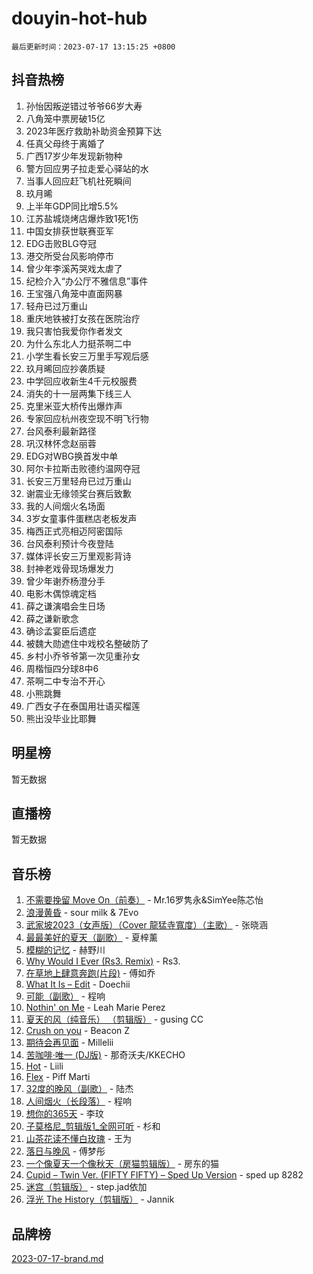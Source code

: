 # douyin-hot-hub

`最后更新时间：2023-07-17 13:15:25 +0800`

## 抖音热榜

1. 孙怡因叛逆错过爷爷66岁大寿
1. 八角笼中票房破15亿
1. 2023年医疗救助补助资金预算下达
1. 任真父母终于离婚了
1. 广西17岁少年发现新物种
1. 警方回应男子拉走爱心驿站的水
1. 当事人回应赶飞机社死瞬间
1. 玖月晞
1. 上半年GDP同比增5.5%
1. 江苏盐城烧烤店爆炸致1死1伤
1. 中国女排获世联赛亚军
1. EDG击败BLG夺冠
1. 港交所受台风影响停市
1. 曾少年李溪芮哭戏太虐了
1. 纪检介入“办公厅不雅信息”事件
1. 王宝强八角笼中直面网暴
1. 轻舟已过万重山
1. 重庆地铁被打女孩在医院治疗
1. 我只害怕我爱你作者发文
1. 为什么东北人力挺茶啊二中
1. 小学生看长安三万里手写观后感
1. 玖月晞回应抄袭质疑
1. 中学回应收新生4千元校服费
1. 消失的十一层两集下线三人
1. 克里米亚大桥传出爆炸声
1. 专家回应杭州夜空现不明飞行物
1. 台风泰利最新路径
1. 巩汉林怀念赵丽蓉
1. EDG对WBG换首发中单
1. 阿尔卡拉斯击败德约温网夺冠
1. 长安三万里轻舟已过万重山
1. 谢震业无缘领奖台赛后致歉
1. 我的人间烟火名场面
1. 3岁女童事件蛋糕店老板发声
1. 梅西正式亮相迈阿密国际
1. 台风泰利预计今夜登陆
1. 媒体评长安三万里观影背诗
1. 封神老戏骨现场爆发力
1. 曾少年谢乔杨澄分手
1. 电影木偶惊魂定档
1. 薛之谦演唱会生日场
1. 薛之谦新歌念
1. 确诊孟宴臣后遗症
1. 被魏大勋遮住中戏校名整破防了
1. 乡村小乔爷爷第一次见重孙女
1. 周楷恒四分球8中6
1. 茶啊二中专治不开心
1. 小熊跳舞
1. 广西女子在泰国用壮语买榴莲
1. 熊出没毕业比耶舞

## 明星榜

暂无数据

## 直播榜

暂无数据

## 音乐榜

1. [不需要挽留 Move On（前奏）](https://sf3-cdn-tos.douyinstatic.com/obj/tos-cn-ve-2774/ooCBhgCCkF4nExzQL9WZSUbitfA8IsDkgQIYhe) - Mr.16罗隽永&SimYee陈芯怡
1. [浪漫黄昏](https://sf6-cdn-tos.douyinstatic.com/obj/tos-cn-ve-2774/a2e4e0b8cf8b4cc0a6bfed7cd21bd5a0) - sour milk & 7Evo
1. [武家坡2023（女声版）（Cover 龍猛寺寬度）（主歌）](https://sf6-cdn-tos.douyinstatic.com/obj/tos-cn-ve-2774/oEIACj0tGBoytgZUwEUCP8DAIgnZfwGIfb9xjD) - 张晓涵
1. [最最美好的夏天（副歌）](https://sf3-cdn-tos.douyinstatic.com/obj/tos-cn-ve-2774/o4FMghDLZkPIkCutdrsXlbTHcaZztBfeCp9AFS) - 夏梓薰
1. [模糊的记忆](https://sf6-cdn-tos.douyinstatic.com/obj/tos-cn-ve-2774/ocrRNOQnkB1MNO9eD1sd3CIytBehbIbglZUFAT) - 赫野川
1. [Why Would I Ever (Rs3. Remix)](https://sf3-cdn-tos.douyinstatic.com/obj/tos-cn-ve-2774/oQNX0xZhO8IXeCRjCJQUZzkfQNLi2ItDAzEBgz) - Rs3.
1. [在草地上肆意奔跑(片段)](https://sf3-cdn-tos.douyinstatic.com/obj/tos-cn-ve-2774/8831d494742f45dabdfa8adb8b817259) - 傅如乔
1. [What It Is – Edit](https://sf6-cdn-tos.douyinstatic.com/obj/tos-cn-ve-2774/o0mszhwrI3yCyGWBMAaQUof2lTzIXANSLrBh4L) - Doechii
1. [可能（副歌）](https://sf3-cdn-tos.douyinstatic.com/obj/tos-cn-ve-2774/cde1731888894259b333569393c2fb51) - 程响
1. [Nothin' on Me](https://sf3-cdn-tos.douyinstatic.com/obj/tos-cn-ve-2774/4db3d954346848aaa9ec9709bb1eace1) - Leah Marie Perez
1. [夏天的风（纯音乐） （剪辑版）](https://sf3-cdn-tos.douyinstatic.com/obj/tos-cn-ve-2774/oUzLjBZZFQAoNRmGokEeD5zfQCObp6UeFAnTa6) - gusing CC
1. [Crush on you](https://sf6-cdn-tos.douyinstatic.com/obj/tos-cn-ve-2774/b23c3d5786714e90898fb2a43fb44ff7) - Beacon Z
1. [期待会再见面](https://sf6-cdn-tos.douyinstatic.com/obj/tos-cn-ve-2774/oILtyb5PbgnZnnFogRIDCNBDmAzeQk8BjThRfX) - Millelii
1. [苦咖啡·唯一 (DJ版)](https://sf6-cdn-tos.douyinstatic.com/obj/tos-cn-ve-2774/oohZWXUzNXlh9bzpBgNUfJCQHGILwWgDBaejQt) - 那奇沃夫/KKECHO
1. [Hot](https://sf6-cdn-tos.douyinstatic.com/obj/tos-cn-ve-2774/a63be641febf4335a8996c8a877dee1c) - Liili
1. [Flex](https://sf6-cdn-tos.douyinstatic.com/obj/tos-cn-ve-2774/fdd81ae057724bbe9f599a36af513da8) - Piff Marti
1. [32度的晚风（副歌）](https://sf6-cdn-tos.douyinstatic.com/obj/tos-cn-ve-2774/o8mEd4CARee2Lv5ReRW2KyIyZ9Q1YojfPZyXHA) - 陆杰
1. [人间烟火（长段落）](https://sf3-cdn-tos.douyinstatic.com/obj/tos-cn-ve-2774/eeb7f9f284d74db097f8341ace44bfa2) - 程响
1. [想你的365天](https://sf6-cdn-tos.douyinstatic.com/obj/tos-cn-ve-2774/f9f7574abe01480a95d11e74817984b4) - 李玟
1. [子莫格尼_剪辑版1_全网可听](https://sf3-cdn-tos.douyinstatic.com/obj/tos-cn-ve-2774/okgjBiZZDqmeFfACngDQ48okZJ9knBMDtbwo8Q) - 杉和
1. [山茶花读不懂白玫瑰](https://sf3-cdn-tos.douyinstatic.com/obj/tos-cn-ve-2774/osfn8B7DktrRHEPJgPCfDbw7QDQEkwC16BxZg9) - 王为
1. [落日与晚风](https://sf6-cdn-tos.douyinstatic.com/obj/tos-cn-ve-2774/oIGWNBzwrUqAmfsCxckzkGhWQIaAAUgU19HChy) - 傅梦彤
1. [一个像夏天一个像秋天（房猫剪辑版）](https://sf6-cdn-tos.douyinstatic.com/obj/tos-cn-ve-2774/a5a649d88ef0437b918efc8be7005a59) - 房东的猫
1. [Cupid – Twin Ver. (FIFTY FIFTY) – Sped Up Version](https://sf6-cdn-tos.douyinstatic.com/obj/tos-cn-ve-2774/oMonQQ6t8nCfUnw44y8XBZkJytCgEBtWYebB2D) - sped up 8282
1. [迷宫（剪辑版）](https://sf6-cdn-tos.douyinstatic.com/obj/tos-cn-ve-2774/oUkKabRnnDiI8GjaQrDHYQh0VCgQB0AA4ezefF) - step.jad依加
1. [浮光 The History（剪辑版）](https://sf3-cdn-tos.douyinstatic.com/obj/tos-cn-ve-2774/oIkABGgUD0nCgDneOBBKSj79UBoAZtQjIi3fbl) - Jannik

## 品牌榜

[2023-07-17-brand.md](2023-07-17-brand.md)
